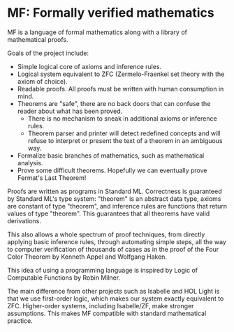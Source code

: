 # MF: Formally verified mathematics

MF is a language of formal mathematics along with a library of mathematical proofs.

Goals of the project include:
* Simple logical core of axioms and inference rules.
* Logical system equivalent to ZFC (Zermelo-Fraenkel set theory with the axiom of choice).
* Readable proofs. All proofs must be written with human consumption in mind.
* Theorems are "safe", there are no back doors that can confuse the reader about what has been proved.
  * There is no mechanism to sneak in additional axioms or inference rules.
  * Theorem parser and printer will detect redefined concepts and will refuse to interpret or present the text of a theorem in
    an ambiguous way.
* Formalize basic branches of mathematics, such as mathematical analysis.
* Prove some difficult theorems. Hopefully we can eventually prove Fermat's Last Theorem!

Proofs are written as programs in Standard ML. Correctness is guaranteed by Standard ML's type system: "theorem" is an abstract
data type, axioms are constant of type "theorem", and inference rules are functions that return values of type "theorem". This
guarantees that all theorems have valid derivations. 

This also allows a whole spectrum of proof techniques, from directly applying basic inference rules, through automating simple
steps, all the way to computer verification of thousands of cases as in the proof of the Four Color Theorem by Kenneth Appel and
Wolfgang Haken.

This idea of using a programming language is inspired by Logic of Computable Functions by Robin Milner.

The main difference from other projects such as Isabelle and HOL Light is that we use first-order logic,
which makes our system exactly equivalent to ZFC. Higher-order systems, including Isabelle/ZF, make stronger
assumptions. This makes MF compatible with standard mathematical practice.
